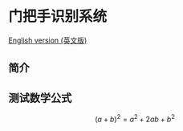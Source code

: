 门把手识别系统
======================

[English version (英文版)](/)

## 简介

## 测试数学公式

$$ (a+b)^2 = a^2 + 2ab + b^2 $$

